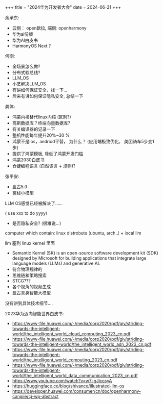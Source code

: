 
+++
title = "2024华为开发者大会"
date = 2024-06-21
+++


余承东:

* 云侧： open欧拉, 端侧: openharmony
* 华为ai份额
* 华为AI白皮书
* HarmonyOS Next ? 


何刚:

* 全场景怎么做?
* 分布式软总线?
* LLM_OS
* 小艺解决LLM_OS
* 有讲如何保证安全，找一下...
* 后来有讲如何保证隐私安全, 总结一下



龚体:

* 鸿蒙内核替代linux内核 (区别?)
* 高斯数据库？终端向量数据库?
* 有关编译器的记录一下
* 整机性能每年提升20%~30    %
* 鸿蒙不是ios，andriod平替， 为什么？ (应用端极致优化， 美团骑车5步变1步)
* 提供了鸿蒙模板, 降低了鸿蒙开发门槛
* 鸿蒙2030白皮书
* 仓婕编程语言 (自然语言 + 规则)?


张平安:
* 盘古5.0
* 离线小模型



LLM OS感觉已经被解决了......

( use xxx to do yyyy)

  
* 是否隐私安全? (很难说...)


computer which contain: linux distrobute (ubuntu, arch..)  + local llm 

llm 塞到 linux kernel 里面

* Semantic Kernel (SK) is an open-source software development kit (SDK) designed by Microsoft for building applications that integrate large language models (LLMs) and generative AI. 
* 符合物理规律的
* 思维链和策略搜索
* STCG???
* 各个视角的视频生成
* 盘古具身智能大模型

没有讲到具体技术细节....



2023华为迈向智能世界白皮书:

* https://www-file.huawei.com/-/media/corp2020/pdf/giv/striding-towards-the-intelligent-world/the_intelligent_world_cloud_computing_2023_cn.pdf
* https://www-file.huawei.com/-/media/corp2020/pdf/giv/striding-towards-the-intelligent-world/the_intelligent_world_adn_2023_cn.pdf
* https://www-file.huawei.com/-/media/corp2020/pdf/giv/striding-towards-the-intelligent-world/the_intelligent_world_computing_2023_cn.pdf
* https://www-file.huawei.com/-/media/corp2020/pdf/giv/striding-towards-the-intelligent-world/the_intelligent_world_data_communication_2023_cn.pdf
* https://www.youtube.com/watch?v=w7-gJicosyA
* https://huggingface.co/blog/shivance/illustrated-llm-os
* https://developer.huawei.com/consumer/cn/doc/openharmony-cangjie/cj-wp-abstract